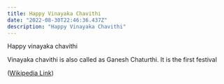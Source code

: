 ```yaml
---
title: Happy Vinayaka Chavithi
date: "2022-08-30T22:46:36.437Z"
description: "Happy Vinayaka Chavithi"
---
```

Happy vinayaka chavithi

Vinayaka chavithi is also called as Ganesh Chaturthi. It is the first festival

([Wikipedia Link](https://en.wikipedia.org/wiki/Ganesh_Chaturthi))
